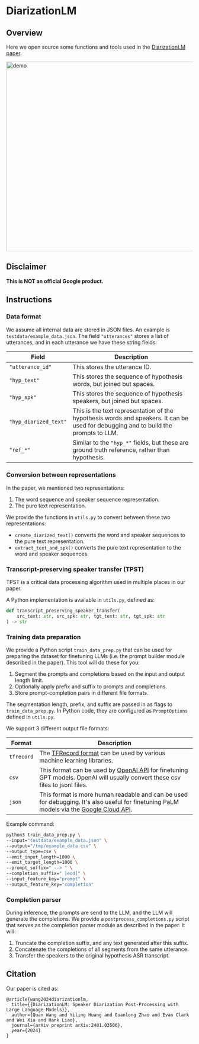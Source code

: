 # DiarizationLM

## Overview

Here we open source some functions and tools used in the [DiarizationLM paper](https://arxiv.org/abs/2401.03506).

<img src="resources/DiarizationLM_Bard_demo.gif" alt="demo" width="512"/>

## Disclaimer

**This is NOT an official Google product.**

## Instructions

### Data format

We assume all internal data are stored in JSON files. An example is `testdata/example_data.json`. The field `"utterances"` stores a list of utterances, and in each utterance we have these string fields:

| Field | Description |
| ----- | ----------- |
| `"utterance_id"` | This stores the utterance ID.|
| `"hyp_text"` | This stores the sequence of hypothesis words, but joined but spaces.|
| `"hyp_spk"` | This stores the sequence of hypothesis speakers, but joined but spaces.|
| `"hyp_diarized_text"` | This is the text representation of the hypothesis words and speakers. It can be used for debugging and to build the prompts to LLM.|
| `"ref_*"` | Similar to the `"hyp_*"` fields, but these are ground truth reference, rather than hypothesis.|

### Conversion between representations

In the paper, we mentioned two representations:

1. The word sequence and speaker sequence representation.
2. The pure text representation.

We provide the functions in `utils.py` to convert between these two representations:

* `create_diarized_text()` converts the word and speaker sequences to the pure text representation.
* `extract_text_and_spk()` converts the pure text representation to the word and speaker sequences.

### Transcript-preserving speaker transfer (TPST)

TPST is a critical data processing algorithm used in multiple places in our paper.

A Python implementation is available in `utils.py`, defined as:

```Python
def transcript_preserving_speaker_transfer(
    src_text: str, src_spk: str, tgt_text: str, tgt_spk: str
) -> str
```

### Training data preparation

We provide a Python script `train_data_prep.py` that can be used for preparing the dataset for finetuning LLMs (i.e. the prompt builder module described in the paper). This tool will do these for you:

1. Segment the prompts and completions based on the input and output length limit.
2. Optionally apply prefix and suffix to prompts and completions.
3. Store prompt-completion pairs in different file formats.

The segmentation length, prefix, and suffix are passed in as flags to `train_data_prep.py`. In Python code, they are configured as `PromptOptions` defined in `utils.py`.

We support 3 different output file formats:

| Format | Description |
| ------ | ----------- |
| `tfrecord` | The [TFRecord format](https://www.tensorflow.org/tutorials/load_data/tfrecord) can be used by various machine learning libraries.|
| `csv` | This format can be used by [OpenAI API](https://platform.openai.com/docs/api-reference/) for finetuning GPT models. OpenAI will usually convert these csv files to jsonl files.|
| `json` | This format is more human readable and can be used for debugging. It's also useful for finetuning PaLM models via the [Google Cloud API](https://cloud.google.com/vertex-ai/docs/generative-ai/models/tune-text-models-supervised#text).|

Example command:

```bash
python3 train_data_prep.py \
--input="testdata/example_data.json" \
--output="/tmp/example_data.csv" \
--output_type=csv \
--emit_input_length=1000 \
--emit_target_length=1000 \
--prompt_suffix=" --> " \
--completion_suffix=" [eod]" \
--input_feature_key="prompt" \
--output_feature_key="completion"
```

### Completion parser

During inference, the prompts are send to the LLM, and the LLM will generate the completions. We provide a `postprocess_completions.py` script that serves as the completion parser module as described in the paper. It will:

1. Truncate the completion suffix, and any text generated after this suffix.
2. Concatenate the completions of all segments from the same utterance.
3. Transfer the speakers to the original hypothesis ASR transcript.

## Citation

Our paper is cited as:

```
@article{wang2024diarizationlm,
  title={{DiarizationLM: Speaker Diarization Post-Processing with Large Language Models}},
  author={Quan Wang and Yiling Huang and Guanlong Zhao and Evan Clark and Wei Xia and Hank Liao},
  journal={arXiv preprint arXiv:2401.03506},
  year={2024}
}
```
